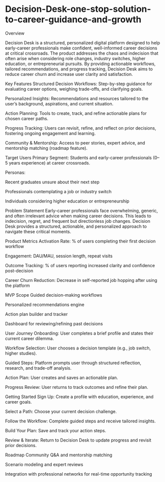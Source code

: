 # Decision-Desk-one-stop-solution-to-career-guidance-and-growth
Overview

Decision Desk is a structured, personalized digital platform designed to help early-career professionals make confident, well-informed career decisions at critical crossroads. The product addresses the chaos and indecision that often arise when considering role changes, industry switches, higher education, or entrepreneurial pursuits. By providing actionable workflows, tailored recommendations, and progress tracking, Decision Desk aims to reduce career churn and increase user clarity and satisfaction.

Key Features
Structured Decision Workflows: Step-by-step guidance for evaluating career options, weighing trade-offs, and clarifying goals.

Personalized Insights: Recommendations and resources tailored to the user’s background, aspirations, and current situation.

Action Planning: Tools to create, track, and refine actionable plans for chosen career paths.

Progress Tracking: Users can revisit, refine, and reflect on prior decisions, fostering ongoing engagement and learning.

Community & Mentorship: Access to peer stories, expert advice, and mentorship matching (roadmap feature).

Target Users
Primary Segment: Students and early-career professionals (0–5 years experience) at career crossroads.

Personas:

Recent graduates unsure about their next step

Professionals contemplating a job or industry switch

Individuals considering higher education or entrepreneurship

Problem Statement
Early-career professionals face overwhelming, generic, and often irrelevant advice when making career decisions. This leads to indecision, regret, and frequent but directionless job changes. Decision Desk provides a structured, actionable, and personalized approach to navigate these critical moments.

Product Metrics
Activation Rate: % of users completing their first decision workflow

Engagement: DAU/MAU, session length, repeat visits

Outcome Tracking: % of users reporting increased clarity and confidence post-decision

Career Churn Reduction: Decrease in self-reported job hopping after using the platform

MVP Scope
Guided decision-making workflows

Personalized recommendations engine

Action plan builder and tracker

Dashboard for reviewing/refining past decisions

User Journey
Onboarding: User completes a brief profile and states their current career dilemma.

Workflow Selection: User chooses a decision template (e.g., job switch, higher studies).

Guided Steps: Platform prompts user through structured reflection, research, and trade-off analysis.

Action Plan: User creates and saves an actionable plan.

Progress Review: User returns to track outcomes and refine their plan.

Getting Started
Sign Up: Create a profile with education, experience, and career goals.

Select a Path: Choose your current decision challenge.

Follow the Workflow: Complete guided steps and receive tailored insights.

Build Your Plan: Save and track your action steps.

Review & Iterate: Return to Decision Desk to update progress and revisit prior decisions.

Roadmap
Community Q&A and mentorship matching

Scenario modeling and expert reviews

Integration with professional networks for real-time opportunity tracking

